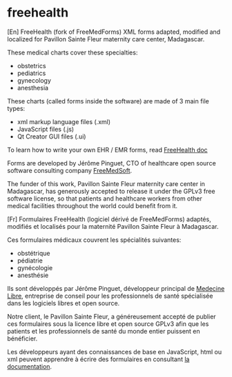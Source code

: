 # freehealth
[En]
FreeHealth (fork of FreeMedForms) XML forms adapted, modified and localized for Pavillon Sainte Fleur maternity care center, Madagascar.

These medical charts cover these specialties:
  * obstetrics
  * pediatrics
  * gynecology
  * anesthesia

These charts (called forms inside the software) are made of 3 main file types:
  * xml markup language files (.xml)
  * JavaScript files (.js)
  * Qt Creator GUI files (.ui)

To learn how to write your own EHR / EMR forms, read [FreeHealth doc](https://freehealth.io/en/manuals/xmlforms/widgets)

Forms are developed by Jérôme Pinguet, CTO of healthcare open source software consulting company [FreeMedSoft](https://freemedsoft.com).

The funder of this work, Pavillon Sainte Fleur maternity care center in Madagascar, has generously accepted to release it under the GPLv3 free software license, so that patients and healthcare workers from other medical facilities throughout the world could benefit from it.

[Fr]
Formulaires FreeHealth (logiciel dérivé de FreeMedForms) adaptés, modifiés et localisés pour la maternité Pavillon Sainte Fleur à Madagascar.

Ces formulaires médicaux couvrent les spécialités suivantes:
  * obstétrique
  * pédiatrie
  * gynécologie
  * anesthésie

Ils sont développés par Jérôme Pinguet, développeur principal de [Medecine Libre](https://medecinelibre.com),
 entreprise de conseil pour les professionnels de santé spécialisée dans les logiciels libres et open source.

Notre client, le Pavillon Sainte Fleur, a généreusement accepté de publier ces formulaires
 sous la licence libre et open source GPLv3 afin que les patients et les professionnels de santé du monde entier puissent en bénéficier.

Les développeurs ayant des connaissances de base en JavaScript, html ou xml peuvent apprendre à écrire des formulaires en consultant [la documentation](https://freehealth.io/fr/manuals/xmlforms/widgets).
